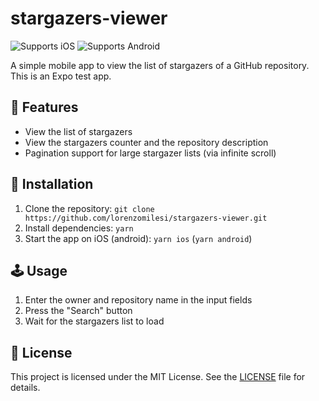 # stargazers-viewer

![Supports iOS](https://img.shields.io/badge/iOS-000.svg?style=flat-square&logo=APPLE&labelColor=999999&logoColor=fff)
![Supports Android](https://img.shields.io/badge/Android-000.svg?style=flat-square&logo=ANDROID&labelColor=A4C639&logoColor=fff)

A simple mobile app to view the list of stargazers of a GitHub repository.
This is an Expo test app.

## 🚀 Features

- View the list of stargazers
- View the stargazers counter and the repository description
- Pagination support for large stargazer lists (via infinite scroll)

## 🚧 Installation

1. Clone the repository: `git clone https://github.com/lorenzomilesi/stargazers-viewer.git`
2. Install dependencies: `yarn`
3. Start the app on iOS (android): `yarn ios` (`yarn android`)

## 🕹️ Usage

1. Enter the owner and repository name in the input fields
2. Press the "Search" button
3. Wait for the stargazers list to load

## 📝 License

This project is licensed under the MIT License. See the [LICENSE](LICENSE) file for details.
